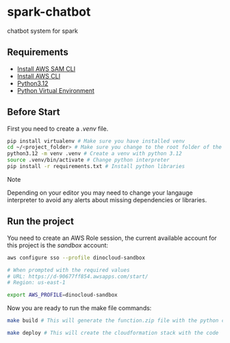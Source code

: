 # spark-chatbot
chatbot system for spark

## Requirements

- [Install AWS SAM CLI](https://docs.aws.amazon.com/serverless-application-model/latest/developerguide/install-sam-cli.html)
- [Install AWS CLI](https://docs.aws.amazon.com/cli/latest/userguide/getting-started-install.html)
- [Python3.12](https://www.python.org/downloads/)
- [Python Virtual Environment](https://pypi.org/project/virtualenv/)

## Before Start

First you need to create a _.venv_ file.

```bash
pip install virtualenv # Make sure you have installed venv
cd ~/<project_folder> # Make sure you change to the root folder of the project
python3.12 -m venv .venv # Create a venv with python 3.12
source .venv/bin/activate # Change python interpreter
pip install -r requirements.txt # Install python libraries
```

> [!NOTE]
> Depending on your editor you may need to change your langauge interpreter to avoid any alerts about missing dependencies or libraries.

## Run the project

You need to create an AWS Role session, the current available account for this project is the _sandbox_ account:

```bash
aws configure sso --profile dinocloud-sandbox

# When prompted with the required values
# URL: https://d-90677ff854.awsapps.com/start/
# Region: us-east-1

export AWS_PROFILE=dinocloud-sandbox
```

Now you are ready to run the make file commands:

```bash
make build # This will generate the function.zip file with the python code

make deploy # This will create the cloudformation stack with the code
```
